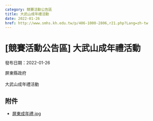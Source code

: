 ```yaml
---
category: 競賽活動公告區
title: 大武山成年禮活動
date: 2022-01-26
href: http://www.smhs.kh.edu.tw/p/406-1000-2806,r21.php?Lang=zh-tw
---
```


# [競賽活動公告區] 大武山成年禮活動
發布日期：2022-01-26

<div><div></div><div>屏東縣政府<br><br> 大武山成年禮活動</div></div>

## 附件
- [屏東成年禮.jpg](https://www.smhs.kh.edu.tw/var/file/0/1000/attach/90/pta_2513_4618749_62568.jpg)

